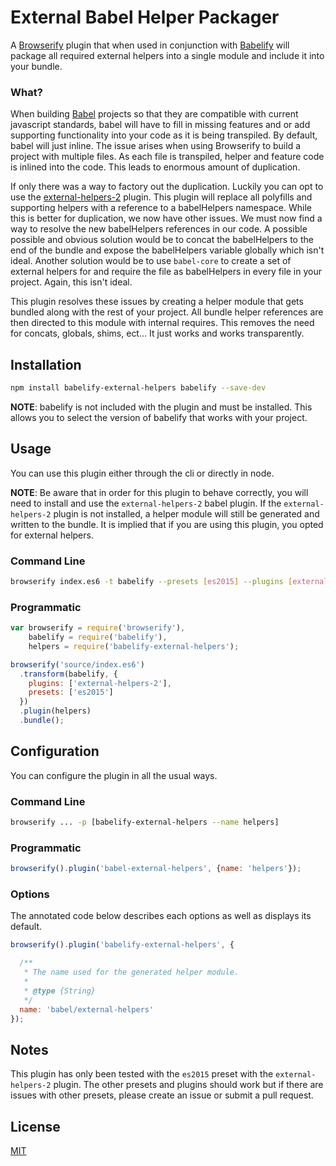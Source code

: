 # External Babel Helper Packager

A [Browserify](http://browserify.org/) plugin that when used in conjunction with [Babelify](https://github.com/babel/babelify) will package all required external helpers into a single module and include it into your bundle.

### What?

When building [Babel](https://github.com/babel/babel) projects so that they are compatible with current javascript standards, babel will have to fill in missing features and or add supporting functionality into your code as it is being transpiled. By default, babel will just inline. The issue arises when using Browserify to build a project with multiple files. As each file is transpiled, helper and feature code is inlined into the code. This leads to enormous amount of duplication.

If only there was a way to factory out the duplication. Luckily you can opt to use the [external-helpers-2](https://github.com/babel/babel/tree/master/packages/babel-plugin-external-helpers) plugin. This plugin will replace all polyfills and supporting helpers with a reference to a babelHelpers namespace. While this is better for duplication, we now have other issues. We must now find a way to resolve the new babelHelpers references in our code. A possible possible and obvious solution would be to concat the babelHelpers to the end of the bundle and expose the babelHelpers variable globally which isn't ideal. Another solution would be to use ```babel-core``` to create a set of external helpers for and require the file as babelHelpers in every file in your project. Again, this isn't ideal.

This plugin resolves these issues by creating a helper module that gets bundled along with the rest of your project. All bundle helper references are then directed to this module with internal requires. This removes the need for concats, globals, shims, ect... It just works and works transparently.

## Installation
```bash
npm install babelify-external-helpers babelify --save-dev
```

__NOTE__: babelify is not included with the plugin and must be installed. This allows you to select the version of babelify that works with your project.

## Usage
You can use this plugin either through the cli or directly in node.

__NOTE__: Be aware that in order for this plugin to behave correctly, you will need to install and use the ```external-helpers-2``` babel plugin. If the ```external-helpers-2``` plugin is not installed, a helper module will still be generated and written to the bundle. It is implied that if you are using this plugin, you opted for external helpers.
### Command Line
```bash
browserify index.es6 -t babelify --presets [es2015] --plugins [external-helpers-2] --sourceType module] -p [ babelify-external-helpers ]
```

### Programmatic
```javascript
var browserify = require('browserify'),
    babelify = require('babelify'),
    helpers = require('babelify-external-helpers');

browserify('source/index.es6')
  .transform(babelify, {
    plugins: ['external-helpers-2'],
    presets: ['es2015']
  })
  .plugin(helpers)
  .bundle();
```

## Configuration
You can configure the plugin in all the usual ways.

### Command Line
```bash
browserify ... -p [babelify-external-helpers --name helpers]
```

### Programmatic
```javascript
browserify().plugin('babel-external-helpers', {name: 'helpers'});
```

### Options
The annotated code below describes each options as well as displays its default.

```javascript
browserify().plugin('babelify-external-helpers', {

  /**
   * The name used for the generated helper module.
   *
   * @type {String}
   */
  name: 'babel/external-helpers'
});
```

## Notes
This plugin has only been tested with the ```es2015``` preset with  the ```external-helpers-2``` plugin. The other presets and plugins should work but if there are issues with other presets, please create an issue or submit a pull request.

## License
[MIT](LICENSE)
